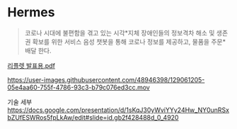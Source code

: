 # Hermes

> 코로나 시대에 불편함을 겪고 있는 시각\*지체 장애인들의 정보격차 해소 및 생존권 확보를 위한 서비스
> 음성 챗봇을 통해 코로나 정보를 제공하고, 물품을 주문\*배달 한다.

[리플렛 발표용.pdf](https://github.com/mtak0235/Hermes/files/6969701/default.pdf)

https://user-images.githubusercontent.com/48946398/129061205-05e4aa60-755f-4786-93c3-b79c076ed3cc.mov

기술 세부
https://docs.google.com/presentation/d/1sKqJ30yWviYYy24Hw_NY0unRSxbZUfESWRos5fpLkAw/edit#slide=id.gb2f428488d_0_4920

